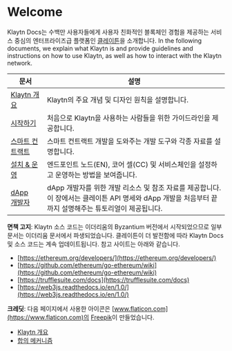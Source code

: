# Welcome

Klaytn Docs는 수백만 사용자들에게 사용자 친화적인 블록체인 경험을 제공하는 서비스 중심의 엔터프라이즈급 플랫폼인 [클레이튼](https://www.klaytn.com)을 소개합니다. In the following documents, we explain what Klaytn is and provide guidelines and instructions on how to use Klaytn, as well as how to interact with the Klaytn network.

| 문서                          | 설명                                                                                           |
| --------------------------- | -------------------------------------------------------------------------------------------- |
| [Klaytn 개요](klaytn/)        | Klaytn의 주요 개념 및 디자인 원칙을 설명합니다.                                                               |
| [시작하기](getting-started/)    | 처음으로 Klaytn을 사용하는 사람들을 위한 가이드라인을 제공합니다.                                                      |
| [스마트 컨트랙트](smart-contract/) | 스마트 컨트랙트 개발을 도와주는 개발 도구와 각종 자료를 설명합니다.                                                       |
| [설치 & 운영](node/)            | 엔드포인트 노드(EN), 코어 셀(CC) 및 서비스체인을 설정하고 운영하는 방법을 보여줍니다.                                         |
| [dApp<br>개발자](dapp/)  | dApp 개발자를 위한 개발 리소스 및 참조 자료를 제공합니다. 이 장에서는 클레이튼 API 명세와 dApp 개발을 처음부터 끝까지 설명해주는 튜토리얼이 제공됩니다. |

**면책 고지**: Klaytn 소스 코드는 이더리움의 Byzantium 버전에서 시작되었으므로 일부 문서는 이더리움 문서에서 파생되었습니다. 클레이튼이 더 발전함에 따라 Klaytn Docs 및 소스 코드는 계속 업데이트됩니다. 참고 사이트는 아래와 같습니다.

* [https://ethereum.org/developers/](https://ethereum.org/developers/)
* [https://github.com/ethereum/go-ethereum/wiki](https://github.com/ethereum/go-ethereum/wiki)
* [https://trufflesuite.com/docs](https://trufflesuite.com/docs)
* [https://web3js.readthedocs.io/en/1.0/](https://web3js.readthedocs.io/en/1.0/)

**크레딧**: 다음 페이지에서 사용한 아이콘은 [www.flaticon.com](https://www.flaticon.com)의 [Freepik](https://www.flaticon.com/authors/freepik)이 만들었습니다.

* [Klaytn 개요](klaytn/)
* [합의 메커니즘](klaytn/design/consensus-mechanism.md)
